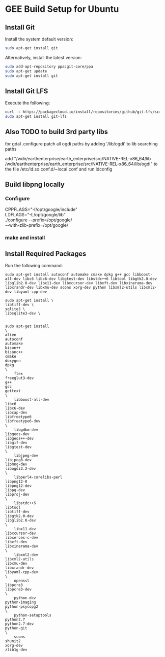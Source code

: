 # GEE Build Setup for Ubuntu

## Install Git

Install the system default version:

```bash
sudo apt-get install git
```

Alternatively, install the latest version:

```bash
sudo add-apt-repository ppa:git-core/ppa
sudo apt-get update
sudo apt-get install git
```

## Install Git LFS

Execute the following:

```bash
curl -s https://packagecloud.io/install/repositories/github/git-lfs/script.deb.sh | sudo bash
sudo apt-get install git-lfs
```

## Also TODO to build 3rd party libs
for gdal .configure patch all ogdi paths by adding '/lib/ogdi' to lib searching paths

add "/wdir/earthenterprise/earth_enterprise/src/NATIVE-REL-x86_64/lib
/wdir/earthenterprise/earth_enterprise/src/NATIVE-REL-x86_64/lib/ogdi"
to the file /etc/ld.so.conf.d/~local.conf
and run ldconfig


## Build libpng locally
### Configure
CPPFLAGS="-I/opt/google/include" \
 LDFLAGS="-L/opt/google/lib" \
 ./configure --prefix=/opt/google/ \
 --with-zlib-prefix=/opt/google/
### make and install

## Install Required Packages
Run the following command:
```
sudo apt-get install autoconf automake cmake dpkg g++ gcc libboost-all-dev libc6 libc6-dev libgtest-dev libstdc++6 libtool libgtk2.0-dev libglib2.0-dev libx11-dev libxcursor-dev libxft-dev libxinerama-dev libxrandr-dev libxmu-dev scons xorg-dev python libxml2-utils libxml2-dev libyaml-cpp-dev

sudo apt-get install \
libtiff-dev \
sqlite3 \
libsqlite3-dev \


sudo apt-get install
\
alien
autoconf
automake
bison++
bisonc++
cmake
doxygen
dpkg
\
    flex
freeglut3-dev
g++
gcc
gettext
\
    libboost-all-dev
libc6
libc6-dev
libcap-dev
libfreetype6
libfreetype6-dev
\
    libgdbm-dev
libgeos-dev
libgeos++-dev
libgif-dev
libgtest-dev
\
    libjpeg-dev
libjpeg8-dev
libmng-dev
libogdi3.2-dev
\
    libperl4-corelibs-perl
libpng12-0
libpng12-dev 
libpq-dev 
libproj-dev
\
    libstdc++6
libtool
libtiff-dev
libgtk2.0-dev
libglib2.0-dev
\
    libx11-dev
libxcursor-dev
libxerces-c-dev
libxft-dev
libxinerama-dev
\
    libxml2-dev
libxml2-utils
libxmu-dev
libxrandr-dev
libyaml-cpp-dev
\
    openssl
libpcre3
libpcre3-dev
\
    python-dev
python-imaging
python-psycopg2
\
    python-setuptools
python2.7
python2.7-dev
python-git
\
    scons
shunit2
xorg-dev
zlib1g-dev
```
